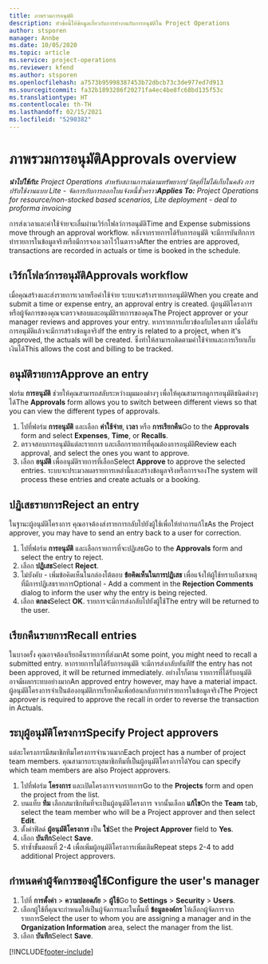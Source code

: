 ```yaml
---
title: ภาพรวมการอนุมัติ
description: หัวข้อนี้ให้ข้อมูลเกี่ยวกับการทำงานกับการอนุมัติใน Project Operations
author: stsporen
manager: Annbe
ms.date: 10/05/2020
ms.topic: article
ms.service: project-operations
ms.reviewer: kfend
ms.author: stsporen
ms.openlocfilehash: a7573b95998387453b72dbcb73c3de977ed7d913
ms.sourcegitcommit: fa32b1893286f20271fa4ec4be8fc68bd135f53c
ms.translationtype: HT
ms.contentlocale: th-TH
ms.lasthandoff: 02/15/2021
ms.locfileid: "5290382"
---
```

# <a name="approvals-overview"></a><span data-ttu-id="b3300-103">ภาพรวมการอนุมัติ</span><span class="sxs-lookup"><span data-stu-id="b3300-103">Approvals overview</span></span>

<span data-ttu-id="b3300-104">_**นำไปใช้กับ:** Project Operations สำหรับสถานการณ์ตามทรัพยากร/วัสดุที่ไม่ได้เก็บในคลัง การปรับใช้งานแบบ Lite - จัดการกับการออกใบแจ้งหนี้ชั่วคราว_</span><span class="sxs-lookup"><span data-stu-id="b3300-104">_**Applies To:** Project Operations for resource/non-stocked based scenarios, Lite deployment - deal to proforma invoicing_</span></span>

<span data-ttu-id="b3300-105">การส่งเวลาและค่าใช้จ่ายจะเลื่นผ่านเวิร์กโฟลว์การอนุมัติ</span><span class="sxs-lookup"><span data-stu-id="b3300-105">Time and Expense submissions move through an approval workflow.</span></span> <span data-ttu-id="b3300-106">หลังจากรายการได้รับการอนุมัติ จะมีการบันทึกการทำรายการในข้อมูลจริงหรือมีการจองเวลาไว้ในตาราง</span><span class="sxs-lookup"><span data-stu-id="b3300-106">After the entries are approved, transactions are recorded in actuals or time is booked in the schedule.</span></span>

## <a name="approvals-workflow"></a><span data-ttu-id="b3300-107">เวิร์กโฟลว์การอนุมัติ</span><span class="sxs-lookup"><span data-stu-id="b3300-107">Approvals workflow</span></span>
<span data-ttu-id="b3300-108">เมื่อคุณสร้างและส่งรายการเวลาหรือค่าใช้จ่าย ระบบจะสร้างรายการอนุมัติ</span><span class="sxs-lookup"><span data-stu-id="b3300-108">When you create and submit a time or expense entry, an approval entry is created.</span></span> <span data-ttu-id="b3300-109">ผู้อนุมัติโครงการหรือผู้จัดการของคุณจะตรวจสอบและอนุมัติรายการของคุณ</span><span class="sxs-lookup"><span data-stu-id="b3300-109">The Project approver or your manager reviews and approves your entry.</span></span> <span data-ttu-id="b3300-110">หากรายการเกี่ยวข้องกับโครงการ เมื่อได้รับการอนุมัติแล้วจะมีการสร้างข้อมูลจริง</span><span class="sxs-lookup"><span data-stu-id="b3300-110">If the entry is related to a project, when it's approved, the actuals will be created.</span></span> <span data-ttu-id="b3300-111">ซึ่งทำให้สามารถติดตามค่าใช้จ่ายและการเรียกเก็บเงินได้</span><span class="sxs-lookup"><span data-stu-id="b3300-111">This allows the cost and billing to be tracked.</span></span> 

## <a name="approve-an-entry"></a><span data-ttu-id="b3300-112">อนุมัติรายการ</span><span class="sxs-lookup"><span data-stu-id="b3300-112">Approve an entry</span></span>
<span data-ttu-id="b3300-113">ฟอร์ม **การอนุมัติ** ช่วยให้คุณสามารถสลับระหว่างมุมมองต่างๆ เพื่อให้คุณสามารถดูการอนุมัติชนิดต่างๆ ได้</span><span class="sxs-lookup"><span data-stu-id="b3300-113">The **Approvals** form allows you to switch between different views so that you can view the different types of approvals.</span></span>
  
1. <span data-ttu-id="b3300-114">ไปที่ฟอร์ม **การอนุมัติ** และเลือก **ค่าใช้จ่าย**, **เวลา** หรือ **การเรียกคืน**</span><span class="sxs-lookup"><span data-stu-id="b3300-114">Go to the **Approvals** form and select **Expenses**, **Time**, or **Recalls**.</span></span>
2. <span data-ttu-id="b3300-115">ตรวจสอบการอนุมัติแต่ละรายการ และเลือกรายการที่คุณต้องการอนุมัติ</span><span class="sxs-lookup"><span data-stu-id="b3300-115">Review each approval, and select the ones you want to approve.</span></span>
3. <span data-ttu-id="b3300-116">เลือก **อนุมัติ** เพื่ออนุมัติรายการที่เลือก</span><span class="sxs-lookup"><span data-stu-id="b3300-116">Select **Approve** to approve the selected entries.</span></span>
<span data-ttu-id="b3300-117">ระบบจะประมวลผลรายการเหล่านี้และสร้างข้อมูลจริงหรือการจอง</span><span class="sxs-lookup"><span data-stu-id="b3300-117">The system will process these entries and create actuals or a booking.</span></span>

## <a name="reject-an-entry"></a><span data-ttu-id="b3300-118">ปฏิเสธรายการ</span><span class="sxs-lookup"><span data-stu-id="b3300-118">Reject an entry</span></span>
<span data-ttu-id="b3300-119">ในฐานะผู้อนุมัติโครงการ คุณอาจต้องส่งรายการกลับไปยังผู้ใช้เพื่อให้ทำการแก้ไข</span><span class="sxs-lookup"><span data-stu-id="b3300-119">As the Project approver, you may have to send an entry back to a user for correction.</span></span>
  
1. <span data-ttu-id="b3300-120">ไปที่ฟอร์ม **การอนุมัติ** และเลือกรายการที่จะปฏิเสธ</span><span class="sxs-lookup"><span data-stu-id="b3300-120">Go to the **Approvals** form and select the entry to reject.</span></span> 
2. <span data-ttu-id="b3300-121">เลือก **ปฏิเสธ**</span><span class="sxs-lookup"><span data-stu-id="b3300-121">Select **Reject**.</span></span>
3. <span data-ttu-id="b3300-122">ไม่บังคับ - เพิ่มข้อคิดเห็นในกล่องโต้ตอบ **ข้อคิดเห็นในการปฏิเสธ** เพื่อแจ้งให้ผู้ใช้ทราบถึงสาเหตุที่มีการปฏิเสธรายการ</span><span class="sxs-lookup"><span data-stu-id="b3300-122">Optional - Add a comment in the **Rejection Comments** dialog to inform the user why the entry is being rejected.</span></span>
4. <span data-ttu-id="b3300-123">เลือก **ตกลง**</span><span class="sxs-lookup"><span data-stu-id="b3300-123">Select **OK**.</span></span> <span data-ttu-id="b3300-124">รายการจะมีการส่งกลับไปยังผู้ใช้</span><span class="sxs-lookup"><span data-stu-id="b3300-124">The entry will be returned to the user.</span></span>
  
## <a name="recall-entries"></a><span data-ttu-id="b3300-125">เรียกคืนรายการ</span><span class="sxs-lookup"><span data-stu-id="b3300-125">Recall entries</span></span>
<span data-ttu-id="b3300-126">ในบางครั้ง คุณอาจต้องเรียกคืนรายการที่ส่งมา</span><span class="sxs-lookup"><span data-stu-id="b3300-126">At some point, you might need to recall a submitted entry.</span></span> <span data-ttu-id="b3300-127">หากรายการไม่ได้รับการอนุมัติ จะมีการส่งกลับทันที</span><span class="sxs-lookup"><span data-stu-id="b3300-127">If the entry has not been approved, it will be returned immediately.</span></span> <span data-ttu-id="b3300-128">อย่างไรก็ตาม รายการที่ได้รับอนุมัติอาจมีผลกระทบอย่างมาก</span><span class="sxs-lookup"><span data-stu-id="b3300-128">An approved entry however, may have a material impact.</span></span> <span data-ttu-id="b3300-129">ผู้อนุมัติโครงการจำเป็นต้องอนุมัติการเรียกคืนเพื่อย้อนกลับการทำรายการในข้อมูลจริง</span><span class="sxs-lookup"><span data-stu-id="b3300-129">The Project approver is required to approve the recall in order to reverse the transaction in Actuals.</span></span>

## <a name="specify-project-approvers"></a><span data-ttu-id="b3300-130">ระบุผู้อนุมัติโครงการ</span><span class="sxs-lookup"><span data-stu-id="b3300-130">Specify Project approvers</span></span>
<span data-ttu-id="b3300-131">แต่ละโครงการมีสมาชิกทีมโครงการจำนวนมาก</span><span class="sxs-lookup"><span data-stu-id="b3300-131">Each project has a number of project team members.</span></span> <span data-ttu-id="b3300-132">คุณสามารถระบุสมาชิกทีมที่เป็นผู้อนุมัติโครงการได้</span><span class="sxs-lookup"><span data-stu-id="b3300-132">You can specify which team members are also Project approvers.</span></span>

1. <span data-ttu-id="b3300-133">ไปที่ฟอร์ม **โครงการ** และเปิดโครงการจากรายการ</span><span class="sxs-lookup"><span data-stu-id="b3300-133">Go to the **Projects** form and open the project from the list.</span></span>
2. <span data-ttu-id="b3300-134">บนแท็บ **ทีม** เลือกสมาชิกทีมที่จะเป็นผู้อนุมัติโครงการ จากนั้นเลือก **แก้ไข**</span><span class="sxs-lookup"><span data-stu-id="b3300-134">On the **Team** tab, select the team member who will be a Project approver and then select **Edit**.</span></span>
3. <span data-ttu-id="b3300-135">ตั้งค่าฟิลด์ **ผู้อนุมัติโครงการ** เป็น **ใช่**</span><span class="sxs-lookup"><span data-stu-id="b3300-135">Set the **Project Approver** field to **Yes**.</span></span>
4. <span data-ttu-id="b3300-136">เลือก **บันทึก**</span><span class="sxs-lookup"><span data-stu-id="b3300-136">Select **Save**.</span></span>
5. <span data-ttu-id="b3300-137">ทำซ้ำขั้นตอนที่ 2-4 เพื่อเพิ่มผู้อนุมัติโครงการเพิ่มเติม</span><span class="sxs-lookup"><span data-stu-id="b3300-137">Repeat steps 2-4 to add additional Project approvers.</span></span>

## <a name="configure-the-users-manager"></a><span data-ttu-id="b3300-138">กำหนดค่าผู้จัดการของผู้ใช้</span><span class="sxs-lookup"><span data-stu-id="b3300-138">Configure the user's manager</span></span>

1. <span data-ttu-id="b3300-139">ไปที่ **การตั้งค่า** > **ความปลอดภัย** > **ผู้ใช้**</span><span class="sxs-lookup"><span data-stu-id="b3300-139">Go to **Settings** > **Security** > **Users**.</span></span>
2. <span data-ttu-id="b3300-140">เลือกผู้ใช้ที่คุณจะกำหนดให้เป็นผู้จัดการและในพื้นที่ **ข้อมูลองค์กร** ให้เลือกผู้จัดการจากรายการ</span><span class="sxs-lookup"><span data-stu-id="b3300-140">Select the user to whom you are assigning a manager and in the **Organization Information** area, select the manager from the list.</span></span> 
3. <span data-ttu-id="b3300-141">เลือก **บันทึก**</span><span class="sxs-lookup"><span data-stu-id="b3300-141">Select **Save**.</span></span>




[!INCLUDE[footer-include](../includes/footer-banner.md)]